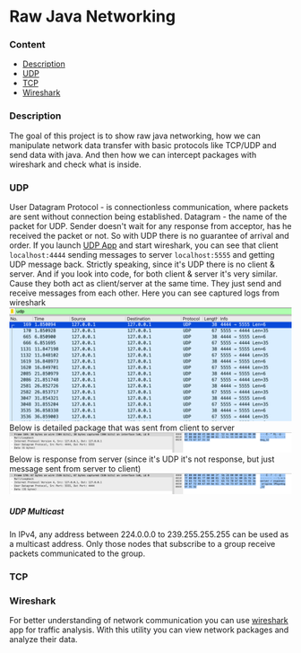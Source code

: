 # Raw Java Networking

### Content
* [Description](#description)
* [UDP](#udp)
* [TCP](#tcp)
* [Wireshark](#wireshark)

### Description
The goal of this project is to show raw java networking, how we can manipulate network data transfer with basic protocols like TCP/UDP and send data with java. And then how we can intercept packages with wireshark and check what is inside.

### UDP
User Datagram Protocol - is connectionless communication, where packets are sent without connection being established. Datagram - the name of the packet for UDP. Sender doesn't wait for any response from acceptor, has he received the packet or not. So with UDP there is no guarantee of arrival and order.
If you launch [UDP App](/src/main/java/com/network/raw/udp/App.java) and start wireshark, you can see that client `localhost:4444` sending messages to server `localhost:5555` and getting UDP message back. 
Strictly speaking, since it's UDP there is no client & server. And if you look into code, for both client & server it's very similar. Cause they both act as client/server at the same time. They just send and receive messages from each other.
Here you can see captured logs from wireshark
![wireshark UDP client-server](/data/wireshark-udp-client-server.png)
Below is detailed package that was sent from client to server
![wireshark UDP client request](/data/wireshark-udp-client-request.png)
Below is response from server (since it's UDP it's not response, but just message sent from server to client)
![wireshark UDP server response](/data/wireshark-udp-server-response.png)

##### UDP Multicast
In IPv4, any address between 224.0.0.0 to 239.255.255.255 can be used as a multicast address. Only those nodes that subscribe to a group receive packets communicated to the group.



### TCP

### Wireshark
For better understanding of network communication you can use [wireshark](https://www.wireshark.org) app for traffic analysis. With this utility you can view network packages and analyze their data.